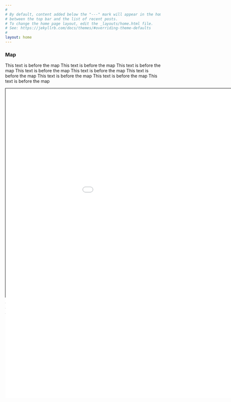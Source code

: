 ```yaml
---
#
# By default, content added below the "---" mark will appear in the home page
# between the top bar and the list of recent posts.
# To change the home page layout, edit the _layouts/home.html file.
# See: https://jekyllrb.com/docs/themes/#overriding-theme-defaults
#
layout: home
---
```



### Map
<style>
.map-container {
    position: relative;
    width: 1050px;
    height: 675px;
    overflow: visible;
    border: 1px solid black;
    margin: auto;
}
.map-frame{
    position: relative;
    /*
    This height value is a bit of a hack!
    It is there to let the search box overflow into the post
    Not sure what the correct thing to do in this case is
    */
    height: 1000px;
    width: 1100px;
    overflow: visible;
    margin: auto;
    border: 0;
}
</style>

This text is before the map
This text is before the map
This text is before the map
This text is before the map
This text is before the map
This text is before the map
This text is before the map
This text is before the map
This text is before the map
<p>
<div class="map-container">
<iframe class="map-frame" src="{{ 'map.html' | prepend: site.baseurl}}" allow="fullscreen">
</iframe>
</div>
</p>
This text is after the map
This text is after the map
This text is after the map
This text is after the map
This text is after the map
This text is after the map
This text is after the map
This text is after the map
